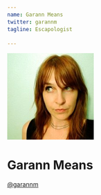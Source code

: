```yaml
---
name: Garann Means
twitter: garannm
tagline: Escapologist

---
```


![Garann Means](/media/speakers/garann_means.jpg)

# Garann Means

[@garannm](https://twitter.com/garannm)
